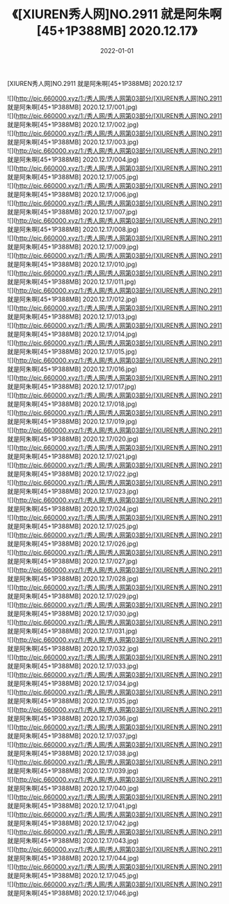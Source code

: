 ﻿---
layout: post
title:  《[XIUREN秀人网]NO.2911 就是阿朱啊[45+1P388MB] 2020.12.17》
date:   2022-01-01
img: http://pic.660000.xyz/1:/秀人网/秀人网第03部分/[XIUREN秀人网]NO.2911 就是阿朱啊[45+1P388MB] 2020.12.17/000.jpg
categories: [美女, 清纯, 唯美]
---

[XIUREN秀人网]NO.2911 就是阿朱啊[45+1P388MB] 2020.12.17

 ![](http://pic.660000.xyz/1:/秀人网/秀人网第03部分/[XIUREN秀人网]NO.2911 就是阿朱啊[45+1P388MB] 2020.12.17/001.jpg) <br>![](http://pic.660000.xyz/1:/秀人网/秀人网第03部分/[XIUREN秀人网]NO.2911 就是阿朱啊[45+1P388MB] 2020.12.17/002.jpg) <br>![](http://pic.660000.xyz/1:/秀人网/秀人网第03部分/[XIUREN秀人网]NO.2911 就是阿朱啊[45+1P388MB] 2020.12.17/003.jpg) <br>![](http://pic.660000.xyz/1:/秀人网/秀人网第03部分/[XIUREN秀人网]NO.2911 就是阿朱啊[45+1P388MB] 2020.12.17/004.jpg) <br>![](http://pic.660000.xyz/1:/秀人网/秀人网第03部分/[XIUREN秀人网]NO.2911 就是阿朱啊[45+1P388MB] 2020.12.17/005.jpg) <br>![](http://pic.660000.xyz/1:/秀人网/秀人网第03部分/[XIUREN秀人网]NO.2911 就是阿朱啊[45+1P388MB] 2020.12.17/006.jpg) <br>![](http://pic.660000.xyz/1:/秀人网/秀人网第03部分/[XIUREN秀人网]NO.2911 就是阿朱啊[45+1P388MB] 2020.12.17/007.jpg) <br>![](http://pic.660000.xyz/1:/秀人网/秀人网第03部分/[XIUREN秀人网]NO.2911 就是阿朱啊[45+1P388MB] 2020.12.17/008.jpg) <br>![](http://pic.660000.xyz/1:/秀人网/秀人网第03部分/[XIUREN秀人网]NO.2911 就是阿朱啊[45+1P388MB] 2020.12.17/009.jpg) <br>![](http://pic.660000.xyz/1:/秀人网/秀人网第03部分/[XIUREN秀人网]NO.2911 就是阿朱啊[45+1P388MB] 2020.12.17/010.jpg) <br>![](http://pic.660000.xyz/1:/秀人网/秀人网第03部分/[XIUREN秀人网]NO.2911 就是阿朱啊[45+1P388MB] 2020.12.17/011.jpg) <br>![](http://pic.660000.xyz/1:/秀人网/秀人网第03部分/[XIUREN秀人网]NO.2911 就是阿朱啊[45+1P388MB] 2020.12.17/012.jpg) <br>![](http://pic.660000.xyz/1:/秀人网/秀人网第03部分/[XIUREN秀人网]NO.2911 就是阿朱啊[45+1P388MB] 2020.12.17/013.jpg) <br>![](http://pic.660000.xyz/1:/秀人网/秀人网第03部分/[XIUREN秀人网]NO.2911 就是阿朱啊[45+1P388MB] 2020.12.17/014.jpg) <br>![](http://pic.660000.xyz/1:/秀人网/秀人网第03部分/[XIUREN秀人网]NO.2911 就是阿朱啊[45+1P388MB] 2020.12.17/015.jpg) <br>![](http://pic.660000.xyz/1:/秀人网/秀人网第03部分/[XIUREN秀人网]NO.2911 就是阿朱啊[45+1P388MB] 2020.12.17/016.jpg) <br>![](http://pic.660000.xyz/1:/秀人网/秀人网第03部分/[XIUREN秀人网]NO.2911 就是阿朱啊[45+1P388MB] 2020.12.17/017.jpg) <br>![](http://pic.660000.xyz/1:/秀人网/秀人网第03部分/[XIUREN秀人网]NO.2911 就是阿朱啊[45+1P388MB] 2020.12.17/018.jpg) <br>![](http://pic.660000.xyz/1:/秀人网/秀人网第03部分/[XIUREN秀人网]NO.2911 就是阿朱啊[45+1P388MB] 2020.12.17/019.jpg) <br>![](http://pic.660000.xyz/1:/秀人网/秀人网第03部分/[XIUREN秀人网]NO.2911 就是阿朱啊[45+1P388MB] 2020.12.17/020.jpg) <br>![](http://pic.660000.xyz/1:/秀人网/秀人网第03部分/[XIUREN秀人网]NO.2911 就是阿朱啊[45+1P388MB] 2020.12.17/021.jpg) <br>![](http://pic.660000.xyz/1:/秀人网/秀人网第03部分/[XIUREN秀人网]NO.2911 就是阿朱啊[45+1P388MB] 2020.12.17/022.jpg) <br>![](http://pic.660000.xyz/1:/秀人网/秀人网第03部分/[XIUREN秀人网]NO.2911 就是阿朱啊[45+1P388MB] 2020.12.17/023.jpg) <br>![](http://pic.660000.xyz/1:/秀人网/秀人网第03部分/[XIUREN秀人网]NO.2911 就是阿朱啊[45+1P388MB] 2020.12.17/024.jpg) <br>![](http://pic.660000.xyz/1:/秀人网/秀人网第03部分/[XIUREN秀人网]NO.2911 就是阿朱啊[45+1P388MB] 2020.12.17/025.jpg) <br>![](http://pic.660000.xyz/1:/秀人网/秀人网第03部分/[XIUREN秀人网]NO.2911 就是阿朱啊[45+1P388MB] 2020.12.17/026.jpg) <br>![](http://pic.660000.xyz/1:/秀人网/秀人网第03部分/[XIUREN秀人网]NO.2911 就是阿朱啊[45+1P388MB] 2020.12.17/027.jpg) <br>![](http://pic.660000.xyz/1:/秀人网/秀人网第03部分/[XIUREN秀人网]NO.2911 就是阿朱啊[45+1P388MB] 2020.12.17/028.jpg) <br>![](http://pic.660000.xyz/1:/秀人网/秀人网第03部分/[XIUREN秀人网]NO.2911 就是阿朱啊[45+1P388MB] 2020.12.17/029.jpg) <br>![](http://pic.660000.xyz/1:/秀人网/秀人网第03部分/[XIUREN秀人网]NO.2911 就是阿朱啊[45+1P388MB] 2020.12.17/030.jpg) <br>![](http://pic.660000.xyz/1:/秀人网/秀人网第03部分/[XIUREN秀人网]NO.2911 就是阿朱啊[45+1P388MB] 2020.12.17/031.jpg) <br>![](http://pic.660000.xyz/1:/秀人网/秀人网第03部分/[XIUREN秀人网]NO.2911 就是阿朱啊[45+1P388MB] 2020.12.17/032.jpg) <br>![](http://pic.660000.xyz/1:/秀人网/秀人网第03部分/[XIUREN秀人网]NO.2911 就是阿朱啊[45+1P388MB] 2020.12.17/033.jpg) <br>![](http://pic.660000.xyz/1:/秀人网/秀人网第03部分/[XIUREN秀人网]NO.2911 就是阿朱啊[45+1P388MB] 2020.12.17/034.jpg) <br>![](http://pic.660000.xyz/1:/秀人网/秀人网第03部分/[XIUREN秀人网]NO.2911 就是阿朱啊[45+1P388MB] 2020.12.17/035.jpg) <br>![](http://pic.660000.xyz/1:/秀人网/秀人网第03部分/[XIUREN秀人网]NO.2911 就是阿朱啊[45+1P388MB] 2020.12.17/036.jpg) <br>![](http://pic.660000.xyz/1:/秀人网/秀人网第03部分/[XIUREN秀人网]NO.2911 就是阿朱啊[45+1P388MB] 2020.12.17/037.jpg) <br>![](http://pic.660000.xyz/1:/秀人网/秀人网第03部分/[XIUREN秀人网]NO.2911 就是阿朱啊[45+1P388MB] 2020.12.17/038.jpg) <br>![](http://pic.660000.xyz/1:/秀人网/秀人网第03部分/[XIUREN秀人网]NO.2911 就是阿朱啊[45+1P388MB] 2020.12.17/039.jpg) <br>![](http://pic.660000.xyz/1:/秀人网/秀人网第03部分/[XIUREN秀人网]NO.2911 就是阿朱啊[45+1P388MB] 2020.12.17/040.jpg) <br>![](http://pic.660000.xyz/1:/秀人网/秀人网第03部分/[XIUREN秀人网]NO.2911 就是阿朱啊[45+1P388MB] 2020.12.17/041.jpg) <br>![](http://pic.660000.xyz/1:/秀人网/秀人网第03部分/[XIUREN秀人网]NO.2911 就是阿朱啊[45+1P388MB] 2020.12.17/042.jpg) <br>![](http://pic.660000.xyz/1:/秀人网/秀人网第03部分/[XIUREN秀人网]NO.2911 就是阿朱啊[45+1P388MB] 2020.12.17/043.jpg) <br>![](http://pic.660000.xyz/1:/秀人网/秀人网第03部分/[XIUREN秀人网]NO.2911 就是阿朱啊[45+1P388MB] 2020.12.17/044.jpg) <br>![](http://pic.660000.xyz/1:/秀人网/秀人网第03部分/[XIUREN秀人网]NO.2911 就是阿朱啊[45+1P388MB] 2020.12.17/045.jpg) <br>![](http://pic.660000.xyz/1:/秀人网/秀人网第03部分/[XIUREN秀人网]NO.2911 就是阿朱啊[45+1P388MB] 2020.12.17/046.jpg) <br>